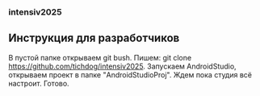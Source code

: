 ### intensiv2025


## Инструкция для разработчиков
В пустой папке открываем git bush. Пишем: git clone https://github.com/tichdog/intensiv2025. Запускаем AndroidStudio, открываем проект в папке "AndroidStudioProj". Ждем пока студия всё настроит. Готово.
